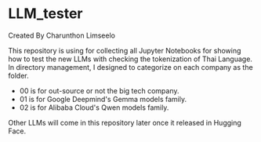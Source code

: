 # LLM_tester

Created By Charunthon Limseelo

This repository is using for collecting all Jupyter Notebooks for showing how to test the new LLMs with checking the tokenization of Thai Language. In directory management, I designed to categorize on each company as the folder.

- 00 is for out-source or not the big tech company.
- 01 is for Google Deepmind's Gemma models family.
- 02 is for Alibaba Cloud's Qwen models family.

Other LLMs will come in this repository later once it released in Hugging Face.